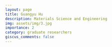 ```yaml
---
layout: page
title: Guangyu Hu
description: Materials Science and Engineering
img: assets/img/3.jpg
importance: 2
category: graduate researchers
giscus_comments: false
---
```

